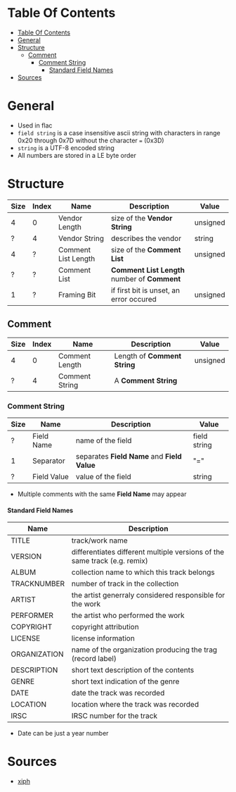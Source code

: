 # Table Of Contents
- [Table Of Contents](#table-of-contents)
- [General](#general)
- [Structure](#structure)
    - [Comment](#comment)
        - [Comment String](#comment-string)
            - [Standard Field Names](#standard-field-names)
- [Sources](#sources)

# General
- Used in flac
- `field string` is a case insensitive ascii string with characters in range 0x20 through 0x7D without the character `=` (0x3D)
- `string` is a UTF-8 encoded string
- All numbers are stored in a LE byte order

# Structure
| Size | Index | Name                | Description                                   | Value    |
|------|-------|---------------------|-----------------------------------------------|----------|
| 4    | 0     | Vendor Length       | size of the **Vendor String**                 | unsigned |
| ?    | 4     | Vendor String       | describes the vendor                          | string   |
| 4    | ?     | Comment List Length | size of the **Comment List**                  | unsigned |
| ?    | ?     | Comment List        | **Comment List Length** number of **Comment** |          |
| 1    | ?     | Framing Bit         | if first bit is unset, an error occured       | unsigned |

## Comment
| Size | Index | Name           | Description                  | Value    |
|------|-------|----------------|------------------------------|----------|
| 4    | 0     | Comment Length | Length of **Comment String** | unsigned |
| ?    | 4     | Comment String | A **Comment String**         |          |

### Comment String
| Size | Name        | Description                                  | Value        |
|------|-------------|----------------------------------------------|--------------|
| ?    | Field Name  | name of the field                            | field string |
| 1    | Separator   | separates **Field Name** and **Field Value** | "="          |
| ?    | Field Value | value of the field                           | string       |

- Multiple comments with the same **Field Name** may appear

#### Standard Field Names
| Name         | Description                                                               |
|--------------|---------------------------------------------------------------------------|
| TITLE        | track/work name                                                           |
| VERSION      | differentiates different multiple versions of the same track (e.g. remix) |
| ALBUM        | collection name to which this track belongs                               |
| TRACKNUMBER  | number of track in the collection                                         |
| ARTIST       | the artist generraly considered responsible for the work                  |
| PERFORMER    | the artist who performed the work                                         |
| COPYRIGHT    | copyright attribution                                                     |
| LICENSE      | license information                                                       |
| ORGANIZATION | name of the organization producing the trag (record label)                |
| DESCRIPTION  | short text description of the contents                                    |
| GENRE        | short text indication of the genre                                        |
| DATE         | date the track was recorded                                               |
| LOCATION     | location where the track was recorded                                     |
| IRSC         | IRSC number for the track                                                 |

- Date can be just a year number

# Sources
- [xiph](https://www.xiph.org/vorbis/doc/v-comment.html)